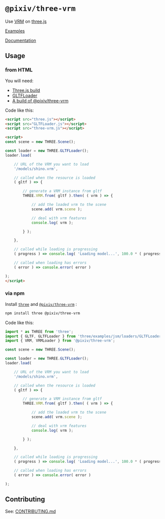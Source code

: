 # `@pixiv/three-vrm`

Use [VRM](https://vrm.dev/) on [three.js](https://threejs.org/)

[Examples](https://pixiv.github.io/three-vrm/examples)

[Documentation](https://pixiv.github.io/three-vrm/docs)

## Usage

### from HTML

You will need:

- [Three.js build](https://github.com/mrdoob/three.js/blob/master/build/three.js)
- [GLTFLoader](https://github.com/mrdoob/three.js/blob/master/examples/js/loaders/GLTFLoader.js)
- [A build of @pixiv/three-vrm](https://github.com/pixiv/three-vrm/releases)

Code like this:

```html
<script src="three.js"></script>
<script src="GLTFLoader.js"></script>
<script src="three-vrm.js"></script>

<script>
const scene = new THREE.Scene();

const loader = new THREE.GLTFLoader();
loader.load(

	// URL of the VRM you want to load
	'/models/shino.vrm',

	// called when the resource is loaded
	( gltf ) => {

		// generate a VRM instance from gltf
		THREE.VRM.from( gltf ).then( ( vrm ) => {

			// add the loaded vrm to the scene
			scene.add( vrm.scene );

			// deal with vrm features
			console.log( vrm );

		} );

	},

	// called while loading is progressing
	( progress ) => console.log( 'Loading model...', 100.0 * ( progress.loaded / progress.total ), '%' ),

	// called when loading has errors
	( error ) => console.error( error )

);
</script>
```

### via npm

Install [`three`](https://www.npmjs.com/package/three) and [`@pixiv/three-vrm`](https://www.npmjs.com/package/@pixiv/three-vrm) :

```sh
npm install three @pixiv/three-vrm
```

Code like this:

```javascript
import * as THREE from 'three';
import { GLTF, GLTFLoader } from 'three/examples/jsm/loaders/GLTFLoader';
import { VRM, VRMLoader } from '@pixiv/three-vrm';

const scene = new THREE.Scene();

const loader = new THREE.GLTFLoader();
loader.load(

	// URL of the VRM you want to load
	'/models/shino.vrm',

	// called when the resource is loaded
	( gltf ) => {

		// generate a VRM instance from gltf
		THREE.VRM.from( gltf ).then( ( vrm ) => {

			// add the loaded vrm to the scene
			scene.add( vrm.scene );

			// deal with vrm features
			console.log( vrm );

		} );

	},

	// called while loading is progressing
	( progress ) => console.log( 'Loading model...', 100.0 * ( progress.loaded / progress.total ), '%' ),

	// called when loading has errors
	( error ) => console.error( error )

);
```

## Contributing

See: [CONTRIBUTING.md](CONTRIBUTING.md)
